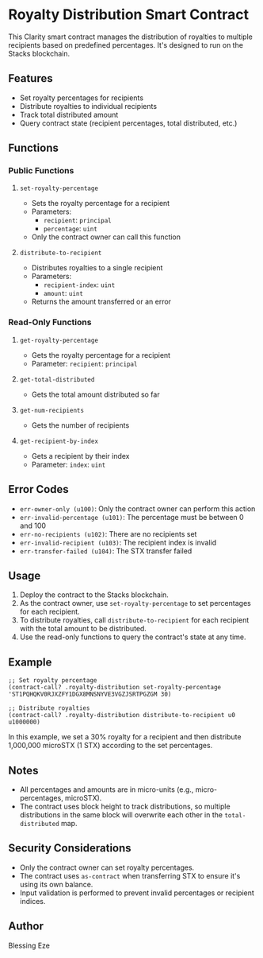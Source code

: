 # Royalty Distribution Smart Contract

This Clarity smart contract manages the distribution of royalties to multiple recipients based on predefined percentages. It's designed to run on the Stacks blockchain.

## Features

- Set royalty percentages for recipients
- Distribute royalties to individual recipients
- Track total distributed amount
- Query contract state (recipient percentages, total distributed, etc.)

## Functions

### Public Functions

1. `set-royalty-percentage`
   - Sets the royalty percentage for a recipient
   - Parameters: 
     - `recipient`: `principal`
     - `percentage`: `uint`
   - Only the contract owner can call this function

2. `distribute-to-recipient`
   - Distributes royalties to a single recipient
   - Parameters:
     - `recipient-index`: `uint`
     - `amount`: `uint`
   - Returns the amount transferred or an error

### Read-Only Functions

1. `get-royalty-percentage`
   - Gets the royalty percentage for a recipient
   - Parameter: `recipient`: `principal`

2. `get-total-distributed`
   - Gets the total amount distributed so far

3. `get-num-recipients`
   - Gets the number of recipients

4. `get-recipient-by-index`
   - Gets a recipient by their index
   - Parameter: `index`: `uint`

## Error Codes

- `err-owner-only (u100)`: Only the contract owner can perform this action
- `err-invalid-percentage (u101)`: The percentage must be between 0 and 100
- `err-no-recipients (u102)`: There are no recipients set
- `err-invalid-recipient (u103)`: The recipient index is invalid
- `err-transfer-failed (u104)`: The STX transfer failed

## Usage

1. Deploy the contract to the Stacks blockchain.
2. As the contract owner, use `set-royalty-percentage` to set percentages for each recipient.
3. To distribute royalties, call `distribute-to-recipient` for each recipient with the total amount to be distributed.
4. Use the read-only functions to query the contract's state at any time.

## Example

```clarity
;; Set royalty percentage
(contract-call? .royalty-distribution set-royalty-percentage 'ST1PQHQKV0RJXZFY1DGX8MNSNYVE3VGZJSRTPGZGM 30)

;; Distribute royalties
(contract-call? .royalty-distribution distribute-to-recipient u0 u1000000)
```

In this example, we set a 30% royalty for a recipient and then distribute 1,000,000 microSTX (1 STX) according to the set percentages.

## Notes

- All percentages and amounts are in micro-units (e.g., micro-percentages, microSTX).
- The contract uses block height to track distributions, so multiple distributions in the same block will overwrite each other in the `total-distributed` map.

## Security Considerations

- Only the contract owner can set royalty percentages.
- The contract uses `as-contract` when transferring STX to ensure it's using its own balance.
- Input validation is performed to prevent invalid percentages or recipient indices.

## Author

Blessing Eze